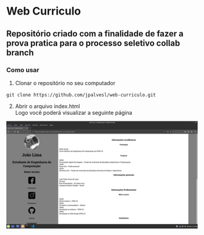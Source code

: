 # Web Curriculo

## Repositório criado com a finalidade de fazer a prova pratica para o processo seletivo collab branch

### Como usar

1. Clonar o repositório no seu computador

```shell
git clone https://github.com/jpalvesl/web-curriculo.git
```

2. Abrir o arquivo index.html    
Logo você poderá visualizar a seguinte página

<img src="assets/web-curriculo.png">